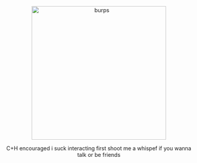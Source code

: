 <p align="center"> <img width="350" src="https://file.garden/ZeQWIBqOoVX2psSC/%E8%A3%8F%E9%82%A3%E5%9C%AD%E2%97%BE%EF%B8%8FKEI%20URANA%20(@KEI_URANA)%20on%20X.jpeg" alt="burps">

<p align="center"> C+H encouraged i suck interacting first shoot me a whispef if you wanna talk or be friends
